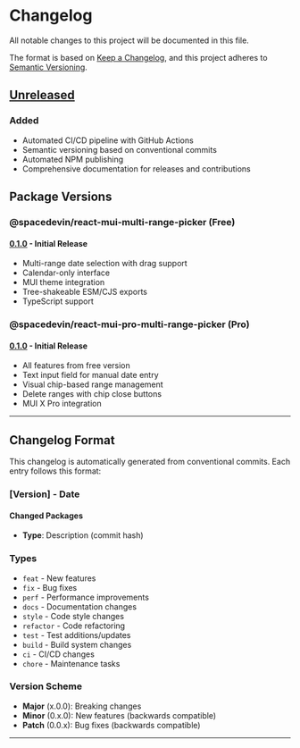 # Changelog

All notable changes to this project will be documented in this file.

The format is based on [Keep a Changelog](https://keepachangelog.com/en/1.0.0/),
and this project adheres to [Semantic Versioning](https://semver.org/spec/v2.0.0.html).

## [Unreleased]

### Added
- Automated CI/CD pipeline with GitHub Actions
- Semantic versioning based on conventional commits
- Automated NPM publishing
- Comprehensive documentation for releases and contributions

## Package Versions

### @spacedevin/react-mui-multi-range-picker (Free)

#### [0.1.0] - Initial Release
- Multi-range date selection with drag support
- Calendar-only interface
- MUI theme integration
- Tree-shakeable ESM/CJS exports
- TypeScript support

### @spacedevin/react-mui-pro-multi-range-picker (Pro)

#### [0.1.0] - Initial Release
- All features from free version
- Text input field for manual date entry
- Visual chip-based range management
- Delete ranges with chip close buttons
- MUI X Pro integration

---

## Changelog Format

This changelog is automatically generated from conventional commits. Each entry follows this format:

### [Version] - Date
#### Changed Packages
- **Type**: Description (commit hash)

### Types
- `feat` - New features
- `fix` - Bug fixes
- `perf` - Performance improvements
- `docs` - Documentation changes
- `style` - Code style changes
- `refactor` - Code refactoring
- `test` - Test additions/updates
- `build` - Build system changes
- `ci` - CI/CD changes
- `chore` - Maintenance tasks

### Version Scheme
- **Major** (x.0.0): Breaking changes
- **Minor** (0.x.0): New features (backwards compatible)
- **Patch** (0.0.x): Bug fixes (backwards compatible)

---

[unreleased]: https://github.com/yourusername/mui-date-dragger/compare/main...HEAD
[0.1.0]: https://github.com/yourusername/mui-date-dragger/releases/tag/@spacedevin/react-mui-multi-range-picker@0.1.0

